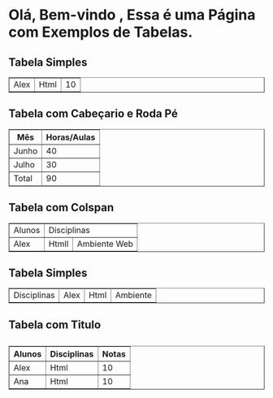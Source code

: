 
<!DOCTYPE Html>
<Html>
 <body>
<h1>Olá, Bem-vindo , Essa é uma Página com Exemplos de Tabelas.</h1>
</body>
</Html>

<!-- Tabela Simples -->
<h2> Tabela Simples</h2>
<table width ="100%" border="1">
<tr>
<td>Alex</td>
<td>Html</td>
<td>10</td>
</tr>
</table>



<!-- Tabela com Cabeçario e Roda Pé-->
<h2> Tabela com Cabeçario e Roda Pé </h2>
<table width ="100%" border="1">
<thead>


<tr>
<th>Mês</th>
<th>Horas/Aulas</th>
</tr>
</thead>
<tbody>
<tr>
<td>Junho</td>
<td>40</td>
</tr>
<td>Julho</td>
<td>30</td>
</tbody>
<tfoot>
<tr>
<td>Total</td>
<td>90</td>
</tfoot>
</table>


<!--Tabela com Colspan-->
<h2> Tabela com Colspan </h2>
<table width = "100%" border="1">
<tr>
<td>Alunos</td>
<td colspan="2">Disciplinas</td>
</tr>
<tr>
<td>Alex</td>
<td>Htmll</td>
<td>Ambiente Web</td>
</tr>
</table>
<!--table com Colspan-->
<h2> Tabela Simples</h2>
<table width ="100%" border ="1">
<tr>
<td rowspan ="2">Disciplinas</td>
</tr>
<tr>
<td>Alex</td>
<td>Html</td>
<td>Ambiente</td>
</tr>
</table>


<!--Tabela com Titulo-->
<h2> Tabela com Titulo <h2>
<table width = "100%" border="1">
<tr>
<th>Alunos</th>
<th>Disciplinas</th>
<th>Notas</th>
</tr>
<td>Alex</td>
<td>Html</td>
<td>10</td>
</tr>
<td>Ana</td>
<td>Html</td>
<td>10</td>
</tr>
</table>
